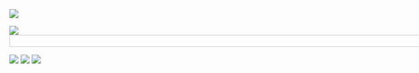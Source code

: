 <img src="http://www.bk.mufg.jp/imgs/top/renew/ttl_import.gif">

<img src="http://www.bk.mufg.jp/imgs/top/renew/img_import.gif"> <marquee style="width:900px;border:solid 1px #CCC;">Appleが公表した新プログラミング言語「Swift」についての資料を日本語化するプロジェクトです!</marquee>

<img src="http://upload.wikimedia.org/wikipedia/commons/thumb/3/3e/LXDE-logo.svg/551px-LXDE-logo.svg.png">

<img src="http://gyazo.com/691368dbb1ec83e8db3fc7c33d67ac08.png">

<img src="http://upload.wikimedia.org/wikipedia/commons/e/e9/Taylor_Swift_Speak_Now_Tour_2011_4.jpg">

